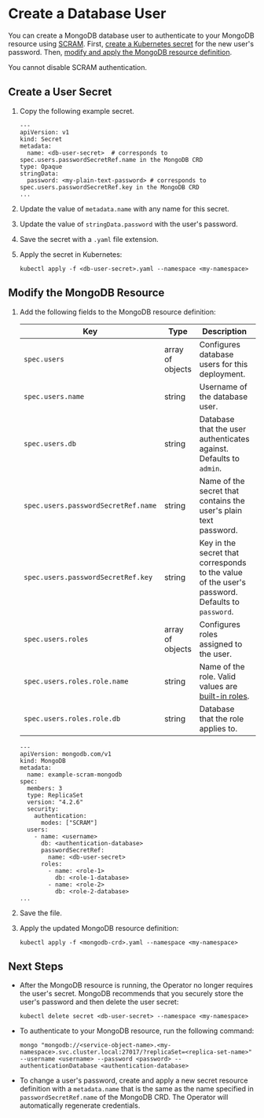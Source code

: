 # Create a Database User #

You can create a MongoDB database user to authenticate to your MongoDB resource using [SCRAM](https://docs.mongodb.com/manual/core/security-scram/). First, [create a Kubernetes secret](#create-a-user-secret) for the new user's password. Then, [modify and apply the MongoDB resource definition](#modify-the-mongodb-resource).

You cannot disable SCRAM authentication.

## Create a User Secret

1. Copy the following example secret.

     ```
     ---
     apiVersion: v1
     kind: Secret
     metadata:
       name: <db-user-secret>  # corresponds to spec.users.passwordSecretRef.name in the MongoDB CRD
     type: Opaque
     stringData:
       password: <my-plain-text-password> # corresponds to spec.users.passwordSecretRef.key in the MongoDB CRD
     ...
     ```
1. Update the value of `metadata.name` with any name for this secret.
1. Update the value of `stringData.password` with the user's password.
1. Save the secret with a `.yaml` file extension.
1. Apply the secret in Kubernetes:
   ```
   kubectl apply -f <db-user-secret>.yaml --namespace <my-namespace>
   ```

## Modify the MongoDB Resource

1. Add the following fields to the MongoDB resource definition:

   | Key | Type | Description | Required? |
   |----|----|----|----|
   | `spec.users` | array of objects | Configures database users for this deployment. | Yes |
   | `spec.users.name` | string | Username of the database user. | Yes |
   | `spec.users.db` | string | Database that the user authenticates against. Defaults to `admin`. | No |
   | `spec.users.passwordSecretRef.name` | string | Name of the secret that contains the user's plain text password. | Yes|
   | `spec.users.passwordSecretRef.key` | string| Key in the secret that corresponds to the value of the user's password. Defaults to `password`. | No |
   | `spec.users.roles` | array of objects | Configures roles assigned to the user. | Yes |
   | `spec.users.roles.role.name` | string | Name of the role. Valid values are [built-in roles](https://docs.mongodb.com/manual/reference/built-in-roles/#built-in-roles). | Yes |
   | `spec.users.roles.role.db` | string | Database that the role applies to. | Yes |

   ```
   ---
   apiVersion: mongodb.com/v1
   kind: MongoDB
   metadata:
     name: example-scram-mongodb
   spec:
     members: 3
     type: ReplicaSet
     version: "4.2.6"
     security:
       authentication:
         modes: ["SCRAM"]
     users:
       - name: <username>
         db: <authentication-database>
         passwordSecretRef:
           name: <db-user-secret>
         roles:
           - name: <role-1>
             db: <role-1-database>
           - name: <role-2>
             db: <role-2-database>
   ...
   ```
1. Save the file.
1. Apply the updated MongoDB resource definition:

   ```
   kubectl apply -f <mongodb-crd>.yaml --namespace <my-namespace>
   ```

## Next Steps

- After the MongoDB resource is running, the Operator no longer requires the user's secret. MongoDB recommends that you securely store the user's password and then delete the user secret:
  ```
  kubectl delete secret <db-user-secret> --namespace <my-namespace>
  ```

- To authenticate to your MongoDB resource, run the following command:
   ```
   mongo "mongodb://<service-object-name>.<my-namespace>.svc.cluster.local:27017/?replicaSet=<replica-set-name>" --username <username> --password <password> --authenticationDatabase <authentication-database>
   ```
- To change a user's password, create and apply a new secret resource definition with a `metadata.name` that is the same as the name specified in `passwordSecretRef.name` of the MongoDB CRD. The Operator will automatically regenerate credentials.
